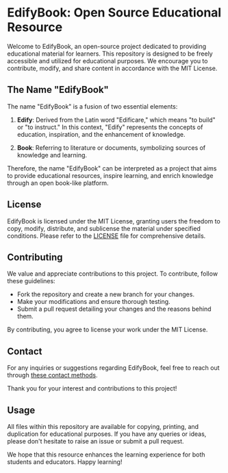 # EdifyBook: Open Source Educational Resource

Welcome to EdifyBook, an open-source project dedicated to providing educational material for learners. This repository is designed to be freely accessible and utilized for educational purposes. We encourage you to contribute, modify, and share content in accordance with the MIT License.

## The Name "EdifyBook"

The name "EdifyBook" is a fusion of two essential elements:

1. **Edify**: Derived from the Latin word "Edificare," which means "to build" or "to instruct." In this context, "Edify" represents the concepts of education, inspiration, and the enhancement of knowledge.

2. **Book**: Referring to literature or documents, symbolizing sources of knowledge and learning.

Therefore, the name "EdifyBook" can be interpreted as a project that aims to provide educational resources, inspire learning, and enrich knowledge through an open book-like platform.

## License

EdifyBook is licensed under the MIT License, granting users the freedom to copy, modify, distribute, and sublicense the material under specified conditions. Please refer to the [LICENSE](LICENSE) file for comprehensive details.

## Contributing

We value and appreciate contributions to this project. To contribute, follow these guidelines:
- Fork the repository and create a new branch for your changes.
- Make your modifications and ensure thorough testing.
- Submit a pull request detailing your changes and the reasons behind them.

By contributing, you agree to license your work under the MIT License.

## Contact

For any inquiries or suggestions regarding EdifyBook, feel free to reach out through [these contact methods](https://github.com/dev1virtuoso/Documentation/blob/main/dev1virtuoso/Attachment/dev1virtuoso/carson-wu.md).

Thank you for your interest and contributions to this project!

## Usage

All files within this repository are available for copying, printing, and duplication for educational purposes. If you have any queries or ideas, please don't hesitate to raise an issue or submit a pull request.

We hope that this resource enhances the learning experience for both students and educators. Happy learning!
